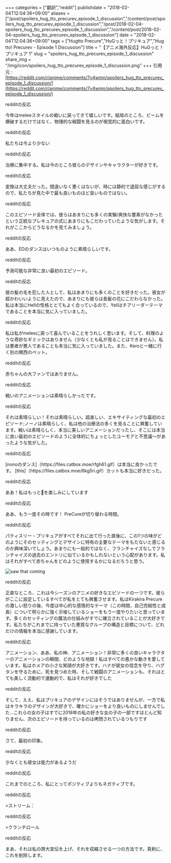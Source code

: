 +++
categories = ["翻訳","reddit"]
publishdate = "2018-02-04T12:04:36+09:00"
aliases = ["/post/spoilers_hug_tto_precurev_episode_1_discussion","/content/post/spoilers_hug_tto_precurev_episode_1_discussion","/post/2018-02-04-spoilers_hug_tto_precurev_episode_1_discussion","/content/post/2018-02-04-spoilers_hug_tto_precurev_episode_1_discussion"]
date = "2018-02-04T12:04:36+09:00"
tags = ["Hugtto Precure","HuGっと！プリキュア","Hug tto! Precurev - Episode 1 Discussion"]
title = "【アニメ海外反応】HuGっと！プリキュア 1"
slug = "spoilers_hug_tto_precurev_episode_1_discussion"
share_img = "/img/icon/spoilers_hug_tto_precurev_episode_1_discussion.png"
+++
引用元 : [https://reddit.com/r/anime/comments/7v4wmn/spoilers_hug_tto_precurev_episode_1_discussion/](https://reddit.com/r/anime/comments/7v4wmn/spoilers_hug_tto_precurev_episode_1_discussion/)

<p><span class="reddit-comment">redditの反応</span></p>今年はmeleeスタイルの戦いに戻ってきて嬉しいです。結局のところ、ビームを爆破するだけではなく、物理的な戦闘を見るのが視覚的に面白いです。

<p><span class="reddit-comment">redditの反応</span></p>私たちは今より少ない

<p><span class="reddit-comment">redditの反応</span></p>治療に集中する。私は今のところ彼らのデザインやキャラクターが好きです。

<p><span class="reddit-comment">redditの反応</span></p>変換は大丈夫だった。間違いなく悪くはないが、時には静的で退屈な感じがするので、私たちが見た中で最も良いものほど良いものではない。

<p><span class="reddit-comment">redditの反応</span></p>このエピソード全体では、彼らはあまりにも多くの実験/爽快な要素がなかったという正統なプレキュアの式にあまりにもこだわっていたような気がします。それがここからどうなるかを見てみましょう。

<p><span class="reddit-comment">redditの反応</span></p>ああ、EDのダンスはいつものように素晴らしいです。

<p><span class="reddit-comment">redditの反応</span></p>予測可能な非常に良い最初のエピソード。

<p><span class="reddit-comment">redditの反応</span></p>彼の髪の毛を犯した人として、私はあまりにも多くのことを好きだった。彼女が超かわいいように見えたので、あまりにも彼らは長髪の花にこだわらなかった。私は本当にHellの性格ととてもよく合っているので、Yellはチアリーダーテーマであることを本当に気に入っていました。

<p><span class="reddit-comment">redditの反応</span></p>私は私がmeleeに戻って喜んでいることをうれしく思います。そして、料理のような奇妙なギミックはありません（少なくとも私が見ることはできません）。私は悪者が悪人であることも本当に気に入っていました。また、Keroと一緒に行く別の関西のペット。

<p><span class="reddit-comment">redditの反応</span></p>赤ちゃんの大ファンではありません。

<p><span class="reddit-comment">redditの反応</span></p>戦いのアニメーションは素晴らしかったです。

<p><span class="reddit-comment">redditの反応</span></p>それは素晴らしい！それは素晴らしい。超楽しい、エキサイティングな最初のエピソード;ノーノは素晴らしく、私は他の治療法の多くを見ることに興奮しています。戦いは素晴らしく、本当に美しいアニメーションだったし、そこには本当に良い最初のエピソードのように全体的にちょっとしたユーモアと不思議〜があったような気がした。

<p><span class="reddit-comment">redditの反応</span></p>[nonoのダンス]（https://files.catbox.moe/rfgh61.gif）は本当に良かったです。 [this]（https://files.catbox.moe/6kg5ri.gif）カットも本当に好きだった。

<p><span class="reddit-comment">redditの反応</span></p>ああ！私はもっ​​と💞を楽しみにしています

<p><span class="reddit-comment">redditの反応</span></p>ああ、もう一度その時です！ PreCureが切り替わる時間。

<p><span class="reddit-comment">redditの反応</span></p>パティスリー・プリキュアがすべてそれに出て行った直後に、この1つの味がどのようにそのセッティングとデザインに特有の主要なテーマをもたないと感じるのか興味深いでしょう。あまりにも一般的ではなく、フランチャイズなしでフランチャイズの過去のエントリに似ているかもしれないという心配があります。私はそれがすべて赤ちゃんをどのように使用するかになるだろうと思う。

![saw that coming](https://i.imgur.com/CSBg4Fk.jpg)

<p><span class="reddit-comment">redditの反応</span></p>正直なところ、これは今シーズンのアニメの好きなエピソードの一つです。彼らがここに設定しているすべてが私をとても興奮させます。私はKirakira Precureの激しい怒りの後、今度は中心的な感情的なテーマ（この時間、自己完結性と成長）について明らかに強く示唆しているショーをもう一度やりたいと思っています。多くのセッティングの魔法の仕組みがすでに確立されていることが大好きです。私たちがこれまでに持っていた悪質なグループの構造と目標について、どれだけの情報を本当に感謝しています。

<p><span class="reddit-comment">redditの反応</span></p>アニメーション、ああ、私の神、アニメーション！非常に多くの良いキャラクターのアニメーションの瞬間、どのような地獄！私はすべての愚かな動きを愛しています。私はホメアの小さな笑顔が大好きです。ハナが彼女の信念を守り、ハグタンを守るために、死を見つめた時、そして戦闘のアニメーションも、それはとても美しく流動的で運動的で、私はそれが好きでした

<p><span class="reddit-comment">redditの反応</span></p>そして、ええ、私はプリキュアのデザインにはそうではありませんが、一方で私はキラキラのデザインが大好きで、確かにショーをより良いものにしませんでした...これらの女の子はすでに2018年の私の好きな女の子の一部ですほとんど知りません、次のエピソードを待っているのは拷問されているつもりです

<p><span class="reddit-comment">redditの反応</span></p>さて、最初の印象。

<p><span class="reddit-comment">redditの反応</span></p>少なくとも彼女は能力があるようだ

<p><span class="reddit-comment">redditの反応</span></p>これまでのところ、私にとってポジティブよりもネガティブです。

<p><span class="reddit-comment">redditの反応</span></p>&gt;ストリーム：

<p><span class="reddit-comment">redditの反応</span></p>&gt;クランチロール

<p><span class="reddit-comment">redditの反応</span></p>まあ、それは私の誇大宣伝を上げ、それを収縮させる一つの方法です。真剣に、これを削除します。
